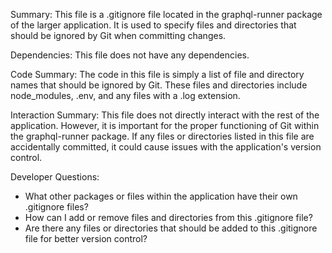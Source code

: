 Summary:
This file is a .gitignore file located in the graphql-runner package of the larger application. It is used to specify files and directories that should be ignored by Git when committing changes.

Dependencies:
This file does not have any dependencies.

Code Summary:
The code in this file is simply a list of file and directory names that should be ignored by Git. These files and directories include node_modules, .env, and any files with a .log extension.

Interaction Summary:
This file does not directly interact with the rest of the application. However, it is important for the proper functioning of Git within the graphql-runner package. If any files or directories listed in this file are accidentally committed, it could cause issues with the application's version control.

Developer Questions:
- What other packages or files within the application have their own .gitignore files?
- How can I add or remove files and directories from this .gitignore file?
- Are there any files or directories that should be added to this .gitignore file for better version control?
